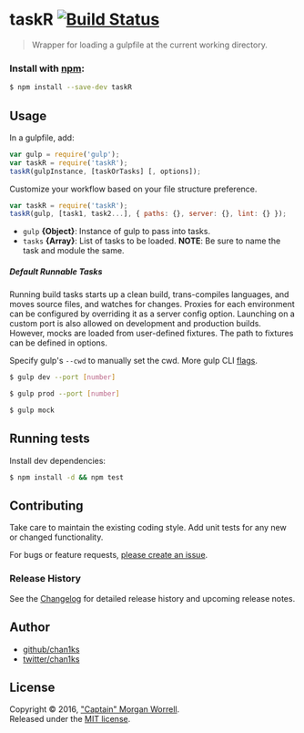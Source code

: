 # taskR [![Build Status](https://travis-ci.org/chan1ks/taskR.svg?branch=master)](https://travis-ci.org/chan1ks/taskR)
> Wrapper for loading a gulpfile at the current working directory.

### Install with [npm](npmjs.org):

```sh
$ npm install --save-dev taskR
```

## Usage

In a gulpfile, add:

```js
var gulp = require('gulp');
var taskR = require('taskR');
taskR(gulpInstance, [taskOrTasks] [, options]);
```

Customize your workflow based on your file structure preference.

```js
var taskR = require('taskR');
taskR(gulp, [task1, task2...], { paths: {}, server: {}, lint: {} });
```

* `gulp` **{Object}**: Instance of gulp to pass into tasks.
* `tasks` **{Array}**: List of tasks to be loaded. **NOTE**: Be sure to name the task and module the same.

##### Default Runnable Tasks

Running build tasks starts up a clean build, trans-compiles languages, and moves source files, and watches for changes. Proxies for each environment can be configured by overriding it as a server config option. Launching on a custom port is also allowed on development and production builds. However, mocks are loaded from user-defined fixtures. The path to fixtures can be defined in options.

Specify gulp's `--cwd` to manually set the cwd. More gulp CLI [flags](https://github.com/gulpjs/gulp/blob/master/docs/CLI.md#flags).

```sh
$ gulp dev --port [number]
```

```sh
$ gulp prod --port [number]
```

```sh
$ gulp mock
```

## Running tests

Install dev dependencies:

```sh
$ npm install -d && npm test
```

## Contributing

Take care to maintain the existing coding style. Add unit tests for any new or changed functionality.

For bugs or feature requests, [please create an issue](https://github.com/chan1ks/taskR/issues).

### Release History

See the [Changelog](https://github.com/chan1ks/taskR/blob/master/CHANGELOG.md) for detailed release history and upcoming release notes.

## Author
 
+ [github/chan1ks](https://github.com/chan1ks)
+ [twitter/chan1ks](http://twitter.com/chan1ks)

## License

Copyright © 2016, ["Captain" Morgan Worrell](https://github.com/chan1ks).  
Released under the [MIT license](https://github.com/chan1ks/taskR/blob/master/LICENSE).